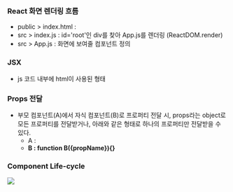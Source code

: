 ### React 화면 렌더링 흐름
* public > index.html : <div id='root'></div>
* src > index.js : id='root'인 div를 찾아 App.js를 렌더링 (ReactDOM.render)
* src > App.js : 화면에 보여줄 컴포넌트 정의

### JSX
* js 코드 내부에 html이 사용된 형태

### Props 전달
* 부모 컴포넌트(A)에서 자식 컴포넌트(B)로 프로퍼티 전달 시, props라는 object로 모든 프로퍼티를 전달받거나, 아래와 같은 형태로 하나의 프로퍼티만 전달받을 수 있다.
    * A : <B propName="propVal">
    * B : function B({propName}){} 


### Component Life-cycle
<img src="https://user-images.githubusercontent.com/6733004/45586846-2a131180-b938-11e8-9655-c9dd20f74ef5.png" />
